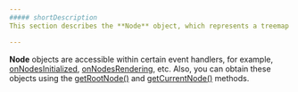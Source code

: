 ```yaml
---
##### shortDescription
This section describes the **Node** object, which represents a treemap node.

---
```

**Node** objects are accessible within certain event handlers, for example, [onNodesInitialized](/api-reference/20%20Data%20Visualization%20Widgets/dxTreeMap/1%20Configuration/onNodesInitialized.md '/Documentation/ApiReference/Data_Visualization_Widgets/dxTreeMap/Configuration/#onNodesInitialized'), [onNodesRendering](/api-reference/20%20Data%20Visualization%20Widgets/dxTreeMap/1%20Configuration/onNodesRendering.md '/Documentation/ApiReference/Data_Visualization_Widgets/dxTreeMap/Configuration/#onNodesRendering'), etc. Also, you can obtain these objects using the [getRootNode()](/api-reference/20%20Data%20Visualization%20Widgets/dxTreeMap/3%20Methods/getRootNode().md '/Documentation/ApiReference/Data_Visualization_Widgets/dxTreeMap/Methods/#getRootNode') and [getCurrentNode()](/api-reference/20%20Data%20Visualization%20Widgets/dxTreeMap/3%20Methods/getCurrentNode().md '/Documentation/ApiReference/Data_Visualization_Widgets/dxTreeMap/Methods/#getCurrentNode') methods.